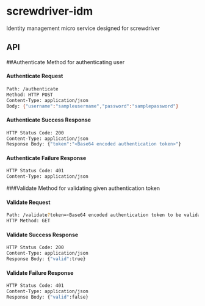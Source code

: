 # screwdriver-idm

Identity management micro service designed for screwdriver

## API

##Authenticate
Method for authenticating user

#### Authenticate Request
```sh
Path: /authenticate
Method: HTTP POST
Content-Type: application/json
Body: {"username":"sampleusername","password":"samplepassword"}
```
#### Authenticate Success Response
```sh
HTTP Status Code: 200
Content-Type: application/json
Response Body: {"token":"<Base64 encoded authentication token>"}
```
#### Authenticate Failure Response
```sh
HTTP Status Code: 401
Content-Type: application/json
```

###Validate
Method for validating given authentication token

#### Validate Request
```sh
Path: /validate?token=<Base64 encoded authentication token to be validated>
HTTP Method: GET
```
#### Validate Success Response
```sh
HTTP Status Code: 200
Content-Type: application/json
Response Body: {"valid":true}
```
#### Validate Failure Response
```sh
HTTP Status Code: 401
Content-Type: application/json
Response Body: {"valid":false}
```